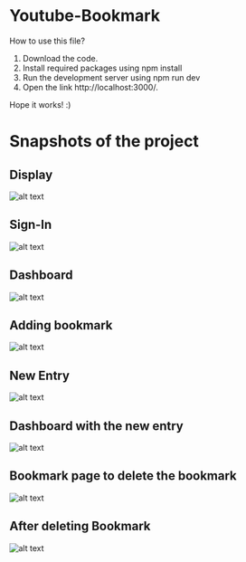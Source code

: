 # Youtube-Bookmark

How to use this file?

1. Download the code.
2. Install required packages using npm install
3. Run the development server using npm run dev
4. Open the link http://localhost:3000/.

Hope it works! :)

# Snapshots of the project

## Display
![alt text](https://github.com/kapoor1909/Youtube-Bookmark/blob/main/images/Login%20page.png)

## Sign-In
![alt text](https://github.com/kapoor1909/Youtube-Bookmark/blob/main/images/auth.png)

## Dashboard
![alt text](https://github.com/kapoor1909/Youtube-Bookmark/blob/main/images/dashboard.png)

## Adding bookmark
![alt text](https://github.com/kapoor1909/Youtube-Bookmark/blob/main/images/add.png)

## New Entry
![alt text](https://github.com/kapoor1909/Youtube-Bookmark/blob/main/images/entry.png)

## Dashboard with the new entry
![alt text](https://github.com/kapoor1909/Youtube-Bookmark/blob/main/images/dashboard%20item.png)

## Bookmark page to delete the bookmark
![alt text](https://github.com/kapoor1909/Youtube-Bookmark/blob/main/images/bookmark%20item.png)

## After deleting Bookmark
![alt text](https://github.com/kapoor1909/Youtube-Bookmark/blob/main/images/delete%20item.png)


